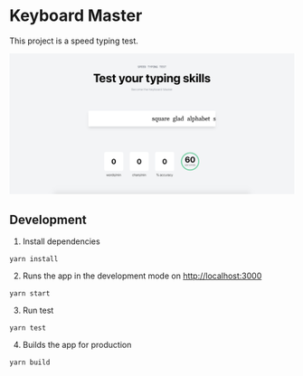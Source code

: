 # Keyboard Master

This project is a speed typing test.

![App Image](/src/images/screenshot.png)

## Development

1. Install dependencies

```
yarn install
```

2. Runs the app in the development mode on [http://localhost:3000](http://localhost:3000)

```
yarn start
```

3. Run test

```
yarn test
```

4. Builds the app for production

```
yarn build
```
